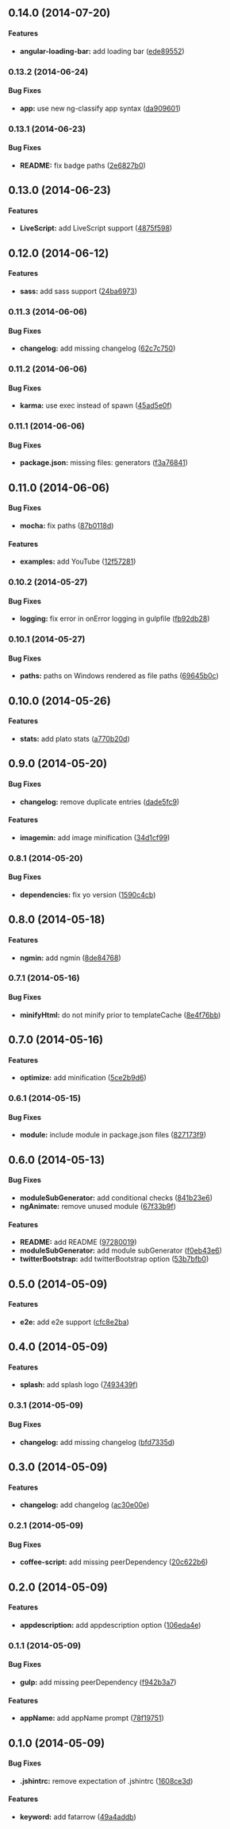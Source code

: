 ## 0.14.0 (2014-07-20)


#### Features

* **angular-loading-bar:** add loading bar ([ede89552](CaryLandholt/generator-fatarrow/commit/ede89552425e20966226cdc279abe655cb081724))


### 0.13.2 (2014-06-24)


#### Bug Fixes

* **app:** use new ng-classify app syntax ([da909601](CaryLandholt/generator-fatarrow/commit/da9096013c200536aaeed8b9bb47939a621b17c8))


### 0.13.1 (2014-06-23)


#### Bug Fixes

* **README:** fix badge paths ([2e6827b0](CaryLandholt/generator-fatarrow/commit/2e6827b0d08473e6e136484a4f9c849bb7d3a010))


## 0.13.0 (2014-06-23)


#### Features

* **LiveScript:** add LiveScript support ([4875f598](CaryLandholt/generator-fatarrow/commit/4875f5980d241717aa504ffa37ce261027bc4a3b))


## 0.12.0 (2014-06-12)


#### Features

* **sass:** add sass support ([24ba6973](CaryLandholt/generator-fatarrow/commit/24ba6973a666b3951feaed75b66ddac5368040ab))


### 0.11.3 (2014-06-06)


#### Bug Fixes

* **changelog:** add missing changelog ([62c7c750](CaryLandholt/generator-fatarrow/commit/62c7c7507b9da63151009531039805331e454023))


### 0.11.2 (2014-06-06)


#### Bug Fixes

* **karma:** use exec instead of spawn ([45ad5e0f](CaryLandholt/generator-fatarrow/commit/45ad5e0fcc238485e82a033ef78a0bc225fee343))


### 0.11.1 (2014-06-06)


#### Bug Fixes

* **package.json:** missing files: generators ([f3a76841](CaryLandholt/generator-fatarrow/commit/f3a76841dd9202f970dc940ac14f508b074d0e2d))


## 0.11.0 (2014-06-06)


#### Bug Fixes

* **mocha:** fix paths ([87b0118d](CaryLandholt/generator-fatarrow/commit/87b0118d9186dc0e659de5afd1ceaeaa478aae28))


#### Features

* **examples:** add YouTube ([12f57281](CaryLandholt/generator-fatarrow/commit/12f5728112d980e909c8cdad661702ffb35fa321))


<a name="0.10.2"></a>
### 0.10.2  (2014-05-27)


#### Bug Fixes

* **logging:** fix error in onError logging in gulpfile ([fb92db28](CaryLandholt/generator-fatarrow/commit/fb92db2864b959fe4e16d7cc60a91f7c7ef62f44))


<a name="0.10.1"></a>
### 0.10.1  (2014-05-27)


#### Bug Fixes

* **paths:** paths on Windows rendered as file paths ([69645b0c](CaryLandholt/generator-fatarrow/commit/69645b0cbcfd3a087f5ed6815a8f0d0a091bd843))


<a name="0.10.0"></a>
## 0.10.0  (2014-05-26)


#### Features

* **stats:** add plato stats ([a770b20d](CaryLandholt/generator-fatarrow/commit/a770b20df39d848543971971479c56bed408ebbb))


<a name="0.9.0"></a>
## 0.9.0  (2014-05-20)


#### Bug Fixes

* **changelog:** remove duplicate entries ([dade5fc9](CaryLandholt/generator-fatarrow/commit/dade5fc9811857a3b7f61dee7b515c3a52e81f6c))


#### Features

* **imagemin:** add image minification ([34d1cf99](CaryLandholt/generator-fatarrow/commit/34d1cf9973b21896fd1a8b12d4c972009b71da62))


<a name="0.8.1"></a>
### 0.8.1  (2014-05-20)


#### Bug Fixes

* **dependencies:** fix yo version ([1590c4cb](CaryLandholt/generator-fatarrow/commit/1590c4cba09ecc026765461dd2919484f785cf6a))


<a name="0.8.0"></a>
## 0.8.0  (2014-05-18)


#### Features

* **ngmin:** add ngmin ([8de84768](CaryLandholt/generator-fatarrow/commit/8de847683a4f92ed87fc0a4b4be387a87038c991))


<a name="0.7.1"></a>
### 0.7.1  (2014-05-16)


#### Bug Fixes

* **minifyHtml:** do not minify prior to templateCache ([8e4f76bb](CaryLandholt/generator-fatarrow/commit/8e4f76bbbc95972e1c953ba9f4c6574ece67f911))


<a name="0.7.0"></a>
## 0.7.0  (2014-05-16)


#### Features

* **optimize:** add minification ([5ce2b9d6](CaryLandholt/generator-fatarrow/commit/5ce2b9d66535ea7cf64771d54412d945e078afa9))


<a name="0.6.1"></a>
### 0.6.1  (2014-05-15)


#### Bug Fixes

* **module:** include module in package.json files ([827173f9](CaryLandholt/generator-fatarrow/commit/827173f9347f62f628ed09b9693414893c927ffe))


<a name="0.6.0"></a>
## 0.6.0  (2014-05-13)


#### Bug Fixes

* **moduleSubGenerator:** add conditional checks ([841b23e6](CaryLandholt/generator-fatarrow/commit/841b23e6d79b8df221cfa13307b6b37a4902289b))
* **ngAnimate:** remove unused module ([67f33b9f](CaryLandholt/generator-fatarrow/commit/67f33b9f576c0b010d7a3c982c573d5b2e82e929))


#### Features

* **README:** add README ([97280019](CaryLandholt/generator-fatarrow/commit/97280019d0832be09cd90e367d6f40082f878e49))
* **moduleSubGenerator:** add module subGenerator ([f0eb43e6](CaryLandholt/generator-fatarrow/commit/f0eb43e64aa4d9ce10c118a991df1090e7c4ed74))
* **twitterBootstrap:** add twitterBootstrap option ([53b7bfb0](CaryLandholt/generator-fatarrow/commit/53b7bfb0b7f9d4bb07890ddb9b269c0c08542f8f))


<a name="0.5.0"></a>
## 0.5.0  (2014-05-09)


#### Features

* **e2e:** add e2e support ([cfc8e2ba](CaryLandholt/generator-fatarrow/commit/cfc8e2ba6eda2738d169cd5be460a6d2b50efd04))


<a name="0.4.0"></a>
## 0.4.0  (2014-05-09)


#### Features

* **splash:** add splash logo ([7493439f](CaryLandholt/generator-fatarrow/commit/7493439f654d8bf1cd926a12f43c8bde8491a65b))


<a name="0.3.1"></a>
### 0.3.1  (2014-05-09)


#### Bug Fixes

* **changelog:** add missing changelog ([bfd7335d](CaryLandholt/generator-fatarrow/commit/bfd7335d0d410d4732f7c6514717f6a37928d318))


<a name="0.3.0"></a>
## 0.3.0  (2014-05-09)


#### Features

* **changelog:** add changelog ([ac30e00e](CaryLandholt/generator-fatarrow/commit/ac30e00e66a99078ea5709f6341962fe99ed1822))


<a name="0.2.1"></a>
### 0.2.1  (2014-05-09)


#### Bug Fixes

* **coffee-script:** add missing peerDependency ([20c622b6](CaryLandholt/generator-fatarrow/commit/20c622b617fb333d00fa02f0f10c3d175c44359c))


<a name="0.2.0"></a>
## 0.2.0  (2014-05-09)


#### Features

* **appdescription:** add appdescription option ([106eda4e](CaryLandholt/generator-fatarrow/commit/106eda4ec521c9e2c274be842f7675fae268ca9c))


<a name="0.1.1"></a>
### 0.1.1  (2014-05-09)


#### Bug Fixes

* **gulp:** add missing peerDependency ([f942b3a7](CaryLandholt/generator-fatarrow/commit/f942b3a7f1ea031d9c3e7cfe5d62617e224b0973))


#### Features

* **appName:** add appName prompt ([78f19751](CaryLandholt/generator-fatarrow/commit/78f1975120fc72ec3343a06e5441fb1e2c80dcae))


<a name="0.1.0"></a>
## 0.1.0  (2014-05-09)


#### Bug Fixes

* **.jshintrc:** remove expectation of .jshintrc ([1608ce3d](CaryLandholt/generator-fatarrow/commit/1608ce3d1371052b66114d222dd9ca1b86a38838))


#### Features

* **keyword:** add fatarrow ([49a4addb](CaryLandholt/generator-fatarrow/commit/49a4addb631c971987cfad48d62b67934301db76))